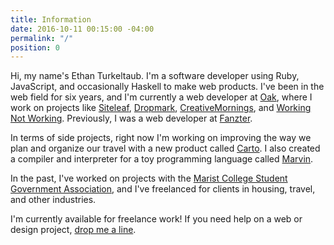 ```yaml
---
title: Information
date: 2016-10-11 00:15:00 -04:00
permalink: "/"
position: 0
---
```


Hi, my name's Ethan Turkeltaub. I'm a software developer using Ruby, JavaScript, and occasionally Haskell to make web products. I've been in the web field for six years, and I'm currently a web developer at [Oak](https://oak.is), where I work on projects like [Siteleaf](https://siteleaf.com), [Dropmark](https://dropmark.com), [CreativeMornings](https://creativemornings.com/), and [Working Not Working](https://workingnotworking.com/). Previously, I was a web developer at [Fanzter](https://en.wikipedia.org/wiki/Fanzter).

In terms of side projects, right now I'm working on improving the way we plan and organize our travel with a new product called [Carto](https://github.com/getcarto/carto). I also created a compiler and interpreter for a toy programming language called [Marvin](https://github.com/ethnt/marvin).

In the past, I've worked on projects with the [Marist College Student Government Association](http://sga.marist.edu), and I've freelanced for clients in housing, travel, and other industries.

I'm currently available for freelance work! If you need help on a web or design project, [drop me a line](mailto:ethan@ethnt.me).